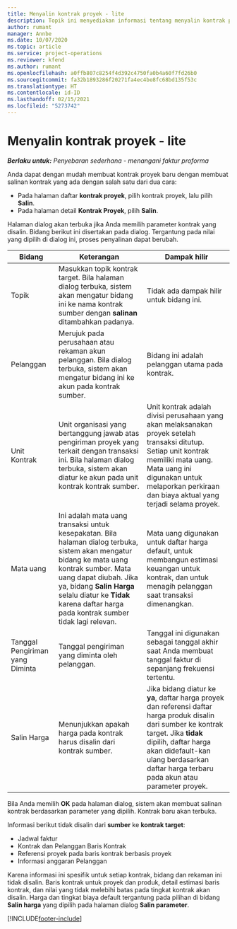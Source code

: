 ```yaml
---
title: Menyalin kontrak proyek - lite
description: Topik ini menyediakan informasi tentang menyalin kontrak proyek di Project operations.
author: rumant
manager: Annbe
ms.date: 10/07/2020
ms.topic: article
ms.service: project-operations
ms.reviewer: kfend
ms.author: rumant
ms.openlocfilehash: a0ffb807c8254f4d392c4750fa0b4a60f7fd26b0
ms.sourcegitcommit: fa32b1893286f20271fa4ec4be8fc68bd135f53c
ms.translationtype: HT
ms.contentlocale: id-ID
ms.lasthandoff: 02/15/2021
ms.locfileid: "5273742"
---
```

# <a name="copy-project-contracts---lite"></a>Menyalin kontrak proyek - lite

_**Berlaku untuk:** Penyebaran sederhana - menangani faktur proforma_

Anda dapat dengan mudah membuat kontrak proyek baru dengan membuat salinan kontrak yang ada dengan salah satu dari dua cara: 

  - Pada halaman daftar **kontrak proyek**, pilih kontrak proyek, lalu pilih **Salin**.
  - Pada halaman detail **Kontrak Proyek**, pilih **Salin**.

Halaman dialog akan terbuka jika Anda memilih parameter kontrak yang disalin. Bidang berikut ini disertakan pada dialog. Tergantung pada nilai yang dipilih di dialog ini, proses penyalinan dapat berubah.

| **Bidang** | **Keterangan** | **Dampak hilir** |
| --- | --- | --- |
| Topik | Masukkan topik kontrak target. Bila halaman dialog terbuka, sistem akan mengatur bidang ini ke nama kontrak sumber dengan **salinan** ditambahkan padanya. | Tidak ada dampak hilir untuk bidang ini. |
| Pelanggan | Merujuk pada perusahaan atau rekaman akun pelanggan. Bila dialog terbuka, sistem akan mengatur bidang ini ke akun pada kontrak sumber. | Bidang ini adalah pelanggan utama pada kontrak. |
| Unit Kontrak | Unit organisasi yang bertanggung jawab atas pengiriman proyek yang terkait dengan transaksi ini. Bila halaman dialog terbuka, sistem akan diatur ke akun pada unit kontrak kontrak sumber. | Unit kontrak adalah divisi perusahaan yang akan melaksanakan proyek setelah transaksi ditutup. Setiap unit kontrak memiliki mata uang. Mata uang ini digunakan untuk melaporkan perkiraan dan biaya aktual yang terjadi selama proyek. |
| Mata uang | Ini adalah mata uang transaksi untuk kesepakatan. Bila halaman dialog terbuka, sistem akan mengatur bidang ke mata uang kontrak sumber. Mata uang dapat diubah. Jika ya, bidang **Salin Harga** selalu diatur ke **Tidak** karena daftar harga pada kontrak sumber tidak lagi relevan. | Mata uang digunakan untuk daftar harga default, untuk membangun estimasi keuangan untuk kontrak, dan untuk menagih pelanggan saat transaksi dimenangkan. |
| Tanggal Pengiriman yang Diminta | Tanggal pengiriman yang diminta oleh pelanggan. | Tanggal ini digunakan sebagai tanggal akhir saat Anda membuat tanggal faktur di sepanjang frekuensi tertentu. |
| Salin Harga | Menunjukkan apakah harga pada kontrak harus disalin dari kontrak sumber. | Jika bidang diatur ke **ya**, daftar harga proyek dan referensi daftar harga produk disalin dari sumber ke kontrak target. Jika **tidak** dipilih, daftar harga akan didefault-kan ulang berdasarkan daftar harga terbaru pada akun atau parameter proyek. |

Bila Anda memilih **OK** pada halaman dialog, sistem akan membuat salinan kontrak berdasarkan parameter yang dipilih. Kontrak baru akan terbuka.

Informasi berikut tidak disalin dari **sumber** ke **kontrak target**:

  - Jadwal faktur
  - Kontrak dan Pelanggan Baris Kontrak
  - Referensi proyek pada baris kontrak berbasis proyek
  - Informasi anggaran Pelanggan

Karena informasi ini spesifik untuk setiap kontrak, bidang dan rekaman ini tidak disalin. Baris kontrak untuk proyek dan produk, detail estimasi baris kontrak, dan nilai yang tidak melebihi batas pada tingkat kontrak akan disalin. Harga dan tingkat biaya default tergantung pada pilihan di bidang **Salin harga** yang dipilih pada halaman dialog **Salin parameter**.


[!INCLUDE[footer-include](../../includes/footer-banner.md)]
